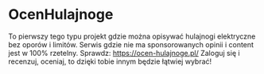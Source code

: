 # OcenHulajnoge
To pierwszy tego typu projekt gdzie można opisywać hulajnogi elektryczne bez oporów i limitów. Serwis gdzie nie ma sponsorowanych opinii i content jest w 100% rzetelny.
Sprawdz: https://ocen-hulajnoge.pl/
Zaloguj się i recenzuj, oceniaj, to dzięki tobie innym będzie łątwiej wybrać!
